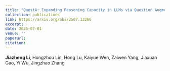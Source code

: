 ```yaml
---
title: "QuestA: Expanding Reasoning Capacity in LLMs via Question Augmentation"
collection: publications
link: https://arxiv.org/abs/2507.13266
excerpt: 
date: 2025-07-01
venue: ''
paperurl: 
citation: 
---
```

**Jiazheng Li**, Hongzhou Lin, Hong Lu, Kaiyue Wen, Zaiwen Yang, Jiaxuan Gao, Yi Wu, Jingzhao Zhang
